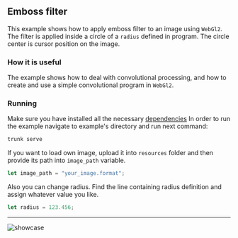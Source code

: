 ## Emboss filter

This example shows how to apply emboss filter to an image using `WebGl2`.
The filter is applied inside a circle of a `radius` defined in program. The circle center is
cursor position on the image.

### How it is useful

The example shows how to deal with convolutional processing, and how to create and use a
simple convolutional program in `WebGl2`.

### Running

Make sure you have installed all the necessary [dependencies](../../../module/min/minwebgl/readme.md)
In order to run the example navigate to example's directory and run next command:
``` bash
trunk serve
```
If you want to load own image, upload it into `resources` folder and then provide its path into `image_path`
variable.

``` rust
let image_path = "your_image.format";
```

Also you can change radius. Find the line containing radius definition and assign whatever value you like.

``` rust
let radius = 123.456;
```

---

![showcase](showcase.png)
